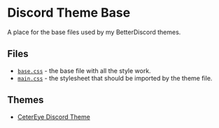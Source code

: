 # Discord Theme Base

A place for the base files used by my BetterDiscord themes.

## Files

- [`base.css`](base.css) - the base file with all the style work.
- [`main.css`](main.css) - the stylesheet that should be imported by the theme file.

## Themes

- [CeterEye Discord Theme](https://github.com/Ceterai/DiscordTheme)
